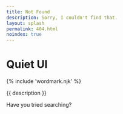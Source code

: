 ```yaml
---
title: Not Found
description: Sorry, I couldn't find that.
layout: splash
permalink: 404.html
noindex: true
---
```


<div class="splash">
  <h1 class="visually-hidden">Quiet UI</h1>

  {% include 'wordmark.njk' %}

  <p class="subtitle">{{ description }}</p>

  <p>Have you tried searching?</p>  
</div>
